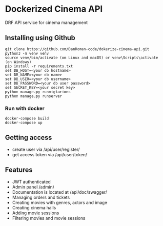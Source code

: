 # Dockerized Cinema API

DRF API service for cinema management

## Installing using Github

```shell
git clone https://github.com/DanRoman-code/dokerize-cinema-api.git
python3 -m venv venv
source venv/bin/activate (on Linux and macOS) or venv\Scripts\activate (on Windows)
pip install -r requirements.txt
set DB_HOST=<your db hostname>
set DB_NAME=<your db name>
set DB_USER=<your db username>
set DB_PASSWORD=<your db user password>
set SECRET_KEY=<your secret key>
python manage.py runmigtarions
python manage.py runserver
```
### Run with docker

```shell
docker-compose build
docker-compose up
```

Getting access
-
- create user via /api/user/register/
- get access token via /api/user/token/


Features
-
- JWT authenticated
- Admin panel /admin/
- Documentation is located at /api/doc/swagger/
- Managing orders and tickets
- Creating movies with genres, actors and image
- Creating cinema halls
- Adding movie sessions
- Filtering movies and movie sessions
